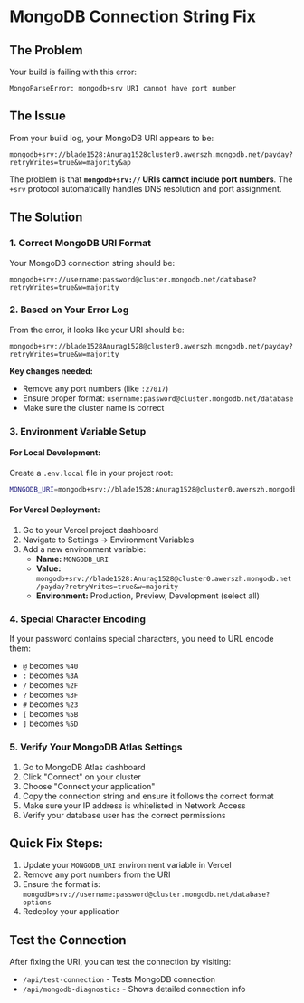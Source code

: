 # MongoDB Connection String Fix

## The Problem
Your build is failing with this error:
```
MongoParseError: mongodb+srv URI cannot have port number
```

## The Issue
From your build log, your MongoDB URI appears to be:
```
mongodb+srv://blade1528:Anurag1528cluster0.awerszh.mongodb.net/payday?retryWrites=true&w=majority&ap
```

The problem is that **`mongodb+srv://` URIs cannot include port numbers**. The `+srv` protocol automatically handles DNS resolution and port assignment.

## The Solution

### 1. Correct MongoDB URI Format
Your MongoDB connection string should be:
```
mongodb+srv://username:password@cluster.mongodb.net/database?retryWrites=true&w=majority
```

### 2. Based on Your Error Log
From the error, it looks like your URI should be:
```
mongodb+srv://blade1528Anurag1528@cluster0.awerszh.mongodb.net/payday?retryWrites=true&w=majority
```

**Key changes needed:**
- Remove any port numbers (like `:27017`)
- Ensure proper format: `username:password@cluster.mongodb.net/database`
- Make sure the cluster name is correct

### 3. Environment Variable Setup

#### For Local Development:
Create a `.env.local` file in your project root:
```bash
MONGODB_URI=mongodb+srv://blade1528:Anurag1528@cluster0.awerszh.mongodb.net/payday?retryWrites=true&w=majority
```

#### For Vercel Deployment:
1. Go to your Vercel project dashboard
2. Navigate to Settings → Environment Variables
3. Add a new environment variable:
   - **Name:** `MONGODB_URI`
   - **Value:** `mongodb+srv://blade1528:Anurag1528@cluster0.awerszh.mongodb.net/payday?retryWrites=true&w=majority`
   - **Environment:** Production, Preview, Development (select all)

### 4. Special Character Encoding
If your password contains special characters, you need to URL encode them:
- `@` becomes `%40`
- `:` becomes `%3A`
- `/` becomes `%2F`
- `?` becomes `%3F`
- `#` becomes `%23`
- `[` becomes `%5B`
- `]` becomes `%5D`

### 5. Verify Your MongoDB Atlas Settings
1. Go to MongoDB Atlas dashboard
2. Click "Connect" on your cluster
3. Choose "Connect your application"
4. Copy the connection string and ensure it follows the correct format
5. Make sure your IP address is whitelisted in Network Access
6. Verify your database user has the correct permissions

## Quick Fix Steps:
1. Update your `MONGODB_URI` environment variable in Vercel
2. Remove any port numbers from the URI
3. Ensure the format is: `mongodb+srv://username:password@cluster.mongodb.net/database?options`
4. Redeploy your application

## Test the Connection
After fixing the URI, you can test the connection by visiting:
- `/api/test-connection` - Tests MongoDB connection
- `/api/mongodb-diagnostics` - Shows detailed connection info

